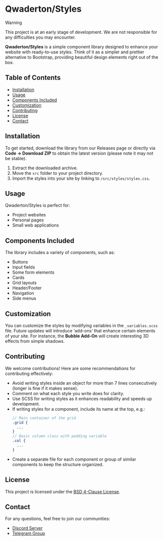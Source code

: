 # Qwaderton/Styles

> [!WARNING]
> This project is at an early stage of development. We are not responsible for any difficulties you may encounter.

**Qwaderton/Styles** is a simple component library designed to enhance your website with ready-to-use styles. Think of it as a simpler and prettier alternative to Bootstrap, providing beautiful design elements right out of the box.

## Table of Contents
- [Installation](#installation)
- [Usage](#usage)
- [Components Included](#components-included)
- [Customization](#customization)
- [Contributing](#contributing)
- [License](#license)
- [Contact](#contact)

## Installation

To get started, download the library from our Releases page or directly via **Code -> Download ZIP** to obtain the latest version (please note it may not be stable). 

1. Extract the downloaded archive.
2. Move the `src` folder to your project directory. 
3. Import the styles into your site by linking to `/src/styles/styles.css`.

## Usage

Qwaderton/Styles is perfect for:
- Project websites
- Personal pages
- Small web applications

## Components Included

The library includes a variety of components, such as:
- Buttons
- Input fields
- Some form elements
- Cards
- Grid layouts
- Header/Footer
- Navigation
- Side menus

## Customization

You can customize the styles by modifying variables in the `_variables.scss` file. Future updates will introduce ‘add-ons’ that enhance certain elements of your site. For instance, the **Bubble Add-On** will create interesting 3D effects from simple shadows.

## Contributing

We welcome contributions! Here are some recommendations for contributing effectively:
- Avoid writing styles inside an object for more than 7 lines consecutively (longer is fine if it makes sense).
- Comment on what each style you write does for clarity.
- Use SCSS for writing styles as it enhances readability and speeds up development.
- If writing styles for a component, include its name at the top, e.g.: 
  ```scss
  // Main container of the grid
  .grid {
    ...
  }
  // Basic column class with padding variable
  .col {
    ...
  }
  ```
- Create a separate file for each component or group of similar components to keep the structure organized.

## License

This project is licensed under the [BSD 4-Clause License](LICENSE).

## Contact

For any questions, feel free to join our communities:
- [Discord Server](https://discord.gg/qtjrKnCk8y)
- [Telegram Group](https://t.me/+1VzhavR1KM40NjE6)
